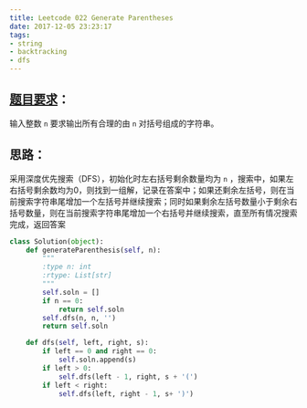 ```yaml
---
title: Leetcode 022 Generate Parentheses
date: 2017-12-05 23:23:17
tags:
- string
- backtracking
- dfs
---
```

## [题目要求][1]：
输入整数 `n` 要求输出所有合理的由 `n` 对括号组成的字符串。

## 思路：
采用深度优先搜索（DFS），初始化时左右括号剩余数量均为 `n` ，搜索中，如果左右括号剩余数均为0，则找到一组解，记录在答案中；如果还剩余左括号，则在当前搜索字符串尾增加一个左括号并继续搜索；同时如果剩余左括号数量小于剩余右括号数量，则在当前搜索字符串尾增加一个右括号并继续搜索，直至所有情况搜索完成，返回答案

```python
class Solution(object):
    def generateParenthesis(self, n):
        """
        :type n: int
        :rtype: List[str]
        """
        self.soln = []
        if n == 0:
            return self.soln
        self.dfs(n, n, '')
        return self.soln

    def dfs(self, left, right, s):
        if left == 0 and right == 0:
            self.soln.append(s)
        if left > 0:
            self.dfs(left - 1, right, s + '(')
        if left < right:
            self.dfs(left, right - 1, s+ ')')
```

[1]:	https://leetcode.com/problems/generate-parentheses/description/ "Generate Parentheses"